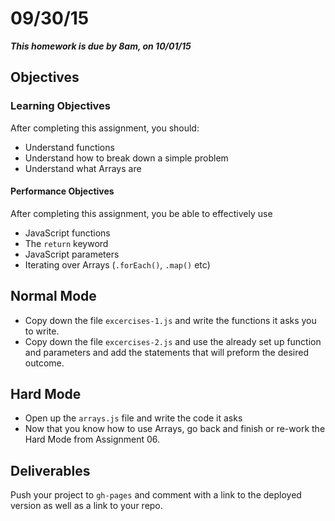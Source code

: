 # 09/30/15

___This homework is due by 8am, on 10/01/15___

## Objectives

### Learning Objectives

After completing this assignment, you should:

* Understand functions
* Understand how to break down a simple problem
* Understand what Arrays are

#### Performance Objectives

After completing this assignment, you be able to effectively use

* JavaScript functions
* The `return` keyword
* JavaScript parameters
* Iterating over Arrays (`.forEach()`, `.map()` etc)

## Normal Mode

* Copy down the file `excercises-1.js` and write the functions it asks you to write.
* Copy down the file `excercises-2.js` and use the already set up function and parameters and add the statements that will preform the desired outcome.


## Hard Mode

* Open up the `arrays.js` file and write the code it asks
* Now that you know how to use Arrays, go back and finish or re-work the Hard Mode from Assignment 06.

## Deliverables

Push your project to `gh-pages` and comment with a link to the deployed version as well as a link to your repo.
